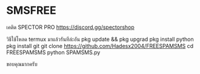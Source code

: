 # SMSFREE
เคติด SPECTOR PRO https://discord.gg/spectorshop

วิธีใช้โหลด termux มาแล้วรันทีล่ะอัน
pkg update && pkg upgrad 
pkg install python
pkg install git
git clone https://github.com/Hadesx2004/FREESPAMSMS
cd FREESPAMSMS
python SPAMSMS.py

ขอบคุณมากครับ
